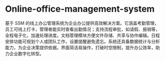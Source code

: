 # Online-office-management-system
基于 SSM 的线上办公管理系统为企业办公提供高效解决方案。它涵盖考勤管理，员工可线上打卡，管理者能实时查看出勤情况；支持流程审批，如请假、报销等，全程电子化，加速处理进度。文档管理模块方便文件存储、共享与协作编辑。日程安排功能可规划个人或团队工作，设置提醒避免遗忘。系统还具备数据统计与分析能力，为企业决策提供依据。界面简洁易操作，打破时空限制，提升办公效率，助力企业数字化转型。 
